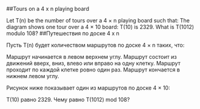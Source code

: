 ##Tours on a 4 x n playing board

Let T(n) be the number of tours over a 4 × n playing board such that:
The diagram shows one tour over a 4 × 10 board:
T(10) is 2329. What is T(1012) modulo 108?
##Путешествия по доске 4 x n

Пусть T(n) будет количеством маршрутов по доске 4 × n таких, что:

Маршрут начинается в левом верхнем углу.
Маршрут состоит из движений вверх, вниз, влево или вправо на одну клетку.
Маршрут проходит по каждой клетке ровно один раз.
Маршрут кончается в нижнем левом углу.

Рисунок ниже показывает один из маршрутов по доске 4 × 10:


T(10) равно 2329. Чему равно T(1012) mod 108?
